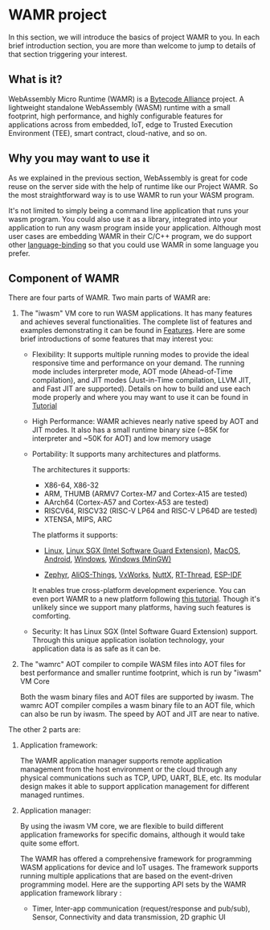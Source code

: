 # WAMR project

 In this section, we will introduce the basics of project WAMR to you. In each brief introduction section, you are more than welcome to jump to details of that section triggering your interest.

## What is it?

WebAssembly Micro Runtime (WAMR) is a [Bytecode Alliance](https://bytecodealliance.org/) project. A lightweight standalone WebAssembly (WASM) runtime with a small footprint, high performance, and highly configurable features for applications across from embedded, IoT, edge to Trusted Execution Environment (TEE), smart contract, cloud-native, and so on.

## Why you may want to use it

<!-- TODO: link  -->

As we explained in the previous section, WebAssembly is great for code reuse on the server side with the help of runtime like our Project WAMR. So the most straightforward way is to use WAMR to run your WASM program.

It's not limited to simply being a command line application that runs your wasm program. You could also use it as a library, integrated into your application to run any wasm program inside your application. Although most user cases are embedding WAMR in their C/C++ program, we do support other [language-binding](../../tutorial/language-embedding/README.md) so that you could use WAMR in some language you prefer.

## Component of WAMR

<!-- TODO: link -->

There are four parts of WAMR. Two main parts of WAMR are:

1. The "iwasm" VM core to run WASM applications. It has many features and achieves several functionalities. The complete list of features and examples demonstrating it can be found in [Features](../../features/README.md). Here are some brief introductions of some features that may interest you:

   - Flexibility: It supports multiple running modes to provide the ideal responsive time and performance on your demand. The running mode includes interpreter mode, AOT mode (Ahead-of-Time compilation), and JIT modes (Just-in-Time compilation, LLVM JIT, and Fast JIT are supported). Details on how to build and use each mode properly and where you may want to use it can be found in [Tutorial](../../tutorial/README.md)

   - High Performance: WAMR achieves nearly native speed by  AOT and JIT modes. It also has a small runtime binary size (~85K for interpreter and ~50K for AOT) and low memory usage

   - Portability: It supports many architectures and platforms.

     The architectures it supports:

     - X86-64, X86-32
     - ARM, THUMB (ARMV7 Cortex-M7 and Cortex-A15 are tested)
     - AArch64 (Cortex-A57 and Cortex-A53 are tested)
     - RISCV64, RISCV32 (RISC-V LP64 and RISC-V LP64D are tested)
     - XTENSA, MIPS, ARC

     The  platforms it supports:

     - [Linux](../../../doc/build_wamr.md#linux),  [Linux SGX (Intel Software Guard Extension)](../../../doc/linux_sgx.md),  [MacOS](../../../doc/build_wamr.md#macos),  [Android](../../../doc/build_wamr.md#android), [Windows](../../../doc/build_wamr.md#windows), [Windows (MinGW)](../../../doc/build_wamr.md#mingw)

     - [Zephyr](../../../doc/build_wamr.md#zephyr),  [AliOS-Things](../../../doc/build_wamr.md#alios-things),  [VxWorks](../../../doc/build_wamr.md#vxworks), [NuttX](../../../doc/build_wamr.md#nuttx), [RT-Thread](../../../doc/build_wamr.md#RT-Thread), [ESP-IDF](../../../doc/build_wamr.md#esp-idf)

     It enables true cross-platform development experience. You can even port WAMR to a new platform following [this tutorial](../../../doc/port_wamr.md). Though it's unlikely since we support many platforms, having such features is comforting.

   - Security: It has Linux SGX (Intel Software Guard Extension) support. Through this unique application isolation technology, your application data is as safe as it can be.

2. The "wamrc" AOT compiler to compile WASM files into AOT files for best performance and smaller runtime footprint, which is run by "iwasm" VM Core

   Both the wasm binary files and AOT files are supported by iwasm. The wamrc AOT compiler compiles a wasm binary file to an AOT file, which can also be run by iwasm. The speed by AOT and JIT are near to native.

The other 2 parts are:

1. Application framework:

   The WAMR application manager supports remote application management from the host environment or the cloud through any physical communications such as TCP, UPD, UART, BLE, etc. Its modular design makes it able to support application management for different managed runtimes.

2. Application manager:

   By using the iwasm VM core, we are flexible to build different application frameworks for specific domains, although it would take quite some effort.

   The WAMR has offered a comprehensive framework for programming WASM applications for device and IoT usages. The framework supports running multiple applications that are based on the event-driven programming model. Here are the supporting API sets by the WAMR application framework library :

   - Timer, Inter-app communication (request/response and pub/sub), Sensor, Connectivity and data transmission, 2D graphic UI
